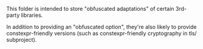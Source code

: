 This folder is intended to store "obfuscated adaptations" of certain 3rd-party libraries.

In addition to providing an "obfuscated option", they're also likely to provide constexpr-friendly versions (such as constexpr-friendly cryptography in tls/ subproject). 
